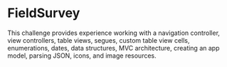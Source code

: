 # FieldSurvey
This challenge provides experience working with a navigation controller, view controllers, table views, segues, custom table view cells, enumerations, dates, data structures, MVC architecture, creating an app model, parsing JSON, icons, and image resources.
